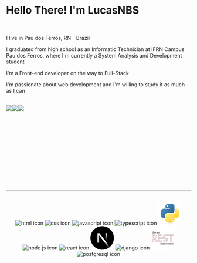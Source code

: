 # Hello There! I'm LucasNBS

<br />

I live in Pau dos Ferros, RN - Brazil

I graduated from high school as an Informatic Technician at IFRN Campus Pau dos Ferros, where I'm currently a System Analysis and Development student

I'm a Front-end developer on the way to Full-Stack

I'm passionate about web development and I'm willing to study it as much as I can

<br />

<div style="display: flex" align="center">
  <img src="https://github-readme-stats.vercel.app/api?username=LucasNBS&show_icons=true&theme=dark&include_all_commits=true&bg_color=333333&text_color=ffffff" height="200" />
  <img src="https://github-readme-stats.vercel.app/api/top-langs/?username=LucasNBS&layout=compact&theme=dark&bg_color=333333&text_color=ffffff" height="200" />
  <img src="https://github-readme-streak-stats.herokuapp.com/?user=LucasNBS&theme=dark&background=333333" height="200" />
</div>

<br />

---
<br />

<div align="center">
  <img src="https://icongr.am/devicon/html5-original.svg?size=64&color=currentColor" alt="html icon" />
  <img src="https://icongr.am/devicon/css3-original.svg?size=64&color=currentColor" alt="css icon" />
  <img src="https://icongr.am/devicon/javascript-original.svg?size=64&color=currentColor" alt="javascript icon" />
  <img src="https://icongr.am/devicon/typescript-original.svg?size=64&color=currentColor" alt="typescript icon" />
  <img src="https://github.com/devicons/devicon/blob/master/icons/python/python-original.svg" width="64" height="64" alt="python icon" />
  <img src="https://icongr.am/devicon/nodejs-original.svg?size=64&color=currentColor" alt="node js icon" />
  <img src="https://icongr.am/devicon/react-original.svg?size=64&color=currentColor" alt="react icon" />
  <img src="https://github.com/devicons/devicon/blob/master/icons/nextjs/nextjs-original.svg" width="64" height="64" alt="next js icon" />
  <img src="https://icongr.am/devicon/django-original.svg?size=64&color=currentColor" alt="django icon" />
  <img src="https://github.com/devicons/devicon/blob/master/icons/djangorest/djangorest-original-wordmark.svg" width="64" height="64" alt="django rest icon" />
  <img src="https://icongr.am/devicon/postgresql-original.svg?size=64&color=currentColorr" alt="postgresql icon" />
</div>
